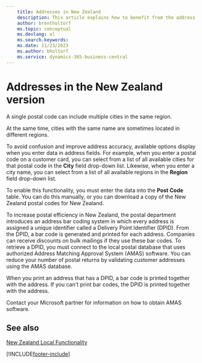 ```yaml
---
    title: Addresses in New Zealand
    description: This article explains how to benefit from the address bar coding system in which every address is assigned a unique Delivery Point Identifier (DPID).
    author: brentholtorf
    ms.topic: conceptual
    ms.devlang: al
    ms.search.keywords:
    ms.date: 11/23/2023
    ms.author: bholtorf
    ms.service: dynamics-365-business-central
---
```

# Addresses in the New Zealand version

A single postal code can include multiple cities in the same region.  

At the same time, cities with the same name are sometimes located in different regions.  

To avoid confusion and improve address accuracy, available options display when you enter data in address fields. For example, when you enter a postal code on a customer card, you can select from a list of all available cities for that postal code in the **City** field drop-down list. Likewise, when you enter a city name, you can select from a list of all available regions in the **Region** field drop-down list.  

To enable this functionality, you must enter the data into the **Post Code** table. You can do this manually, or you can download a copy of the New Zealand postal codes for New Zealand.  
  
To increase postal efficiency in New Zealand, the postal department introduces an address bar coding system in which every address is assigned a unique identifier called a Delivery Point Identifier (DPID). From the DPID, a bar code is generated and printed for each address. Companies can receive discounts on bulk mailings if they use these bar codes. To retrieve a DPID, you must connect to the local postal database that uses authorized Address Matching Approval System (AMAS) software. You can reduce your number of postal returns by validating customer addresses using the AMAS database.  

When you print an address that has a DPID, a bar code is printed together with the address. If you can't print bar codes, the DPID is printed together with the address.  

Contact your Microsoft partner for information on how to obtain AMAS software.  

## See also  
 [New Zealand Local Functionality](new-zealand-local-functionality.md)


[!INCLUDE[footer-include](../../includes/footer-banner.md)]